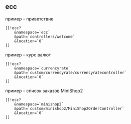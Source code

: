 ## ecc

пример - приветствие
```
[[!ecc?
	&namespace=`ecc`
	&path=`controllers/welcome`
	&location=`0`
]]
```
пример - курс валют
```
[[!ecc?
	&namespace=`currencyrate`
	&path=`custom/currencyrate/currencyratecontroller`
	&location=`0`
]]
```
пример - список заказов MiniShop2
```
[[!ecc?
	&namespace=`minishop2`
	&path=`custom/minishop2/MiniShop2OrderController`
	&location=`0`
]]
```
